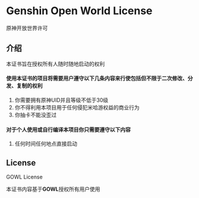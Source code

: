 # Genshin Open World License
原神开放世界许可

## 介绍
本证书旨在授权所有人随时随地启动的权利  

#### 使用本证书的项目将需要用户遵守以下几条内容来行使包括但不限于二次修改、分发、复制的权利  
1. 你需要拥有原神UID并且等级不低于30级  
2. 你不得利用本项目用于任何侵犯米哈游权益的商业行为  
3. 你抽卡不能没歪过

#### 对于个人使用或自行编译本项目你只需要遵守以下内容
1. 任何时间任何地点直接启动  

## License
GOWL License

本证书内容基于**GOWL**授权所有用户使用
